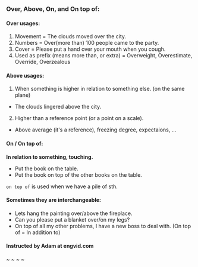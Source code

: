 ### Over, Above, On, and On top of:

#### Over usages:

1. Movement = The clouds moved over the city.
2. Numbers = Over(more than) 100 people came to the party.
3. Cover = Please put a hand over your mouth when you cough.
4. Used as prefix (means more than, or extra) = Overweight, Overestimate, Override, Overzealous

#### Above usages:

1. When something is higher in relation to something else. (on the same plane)
- The clouds lingered above the city.
2. Higher than a reference point (or a point on a scale).
- Above average (it's a reference), freezing degree, expectaions, ...

#### On / On top of:

**In relation to something, touching.**
- Put the book on the table.
- Put the book on top of the other books on the table.

`on top of` is used when we have a pile of sth.

#### Sometimes they are interchangeable:
- Lets hang the painting over/above the fireplace.
- Can you please put a blanket over/on my legs?
- On top of all my other problems, I have a new boss to deal with. (On top of = In addition to)

#### Instructed by Adam at engvid.com

~
~
~
~


